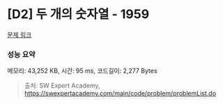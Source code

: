 # [D2] 두 개의 숫자열 - 1959 

[문제 링크](https://swexpertacademy.com/main/code/problem/problemDetail.do?contestProbId=AV5PpoFaAS4DFAUq) 

### 성능 요약

메모리: 43,252 KB, 시간: 95 ms, 코드길이: 2,277 Bytes



> 출처: SW Expert Academy, https://swexpertacademy.com/main/code/problem/problemList.do